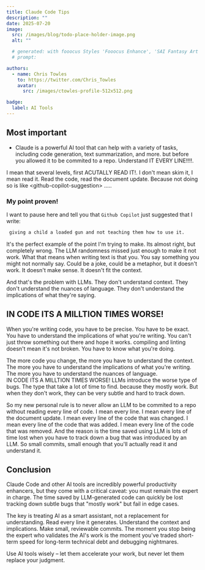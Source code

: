 ```yaml
---
title: Claude Code Tips
description: ""
date: 2025-07-20
image:
  src: /images/blog/todo-place-holder-image.png
  alt: ""

  # generated: with fooocus Styles 'Fooocus Enhance', 'SAI Fantasy Art', 'SAI Comic Book'
  # prompt:

authors:
  - name: Chris Towles
    to: https://twitter.com/Chris_Towles
    avatar:
      src: /images/ctowles-profile-512x512.png

badge:
  label: AI Tools
---
```


## Most important

- Claude is a powerful AI tool that can help with a variety of tasks, including code generation, text summarization, and more. but before you allowed it to be commited to a repo. Understand IT EVERY LINE!!!!. 

I mean that several levels, first ACUTALLY READ IT!. I don't mean skim it, I mean read it. Read the code, read the document update. Because not doing so is like \<github-copilot-suggestion> ..... 


### My point proven!

I want to pause here and tell you that `Github Copilot` just suggested that I write:

```md
 giving a child a loaded gun and not teaching them how to use it. 

 ```

It's the perfect example of the point I'm trying to make. Its almost right, but completely wrong. The LLM randomness missed just enough to make it not work. What that means when writing text is that you. You say something you might not normally say. Could be a joke, could be a metaphor, but it doesn't work. It doesn't make sense. It doesn't fit the context.

And that's the problem with LLMs. They don't understand context. They don't understand the nuances of language. They don't understand the implications of what they're saying.

## IN CODE ITS A MILLTION TIMES WORSE!

When you're writing code, you have to be precise. You have to be exact. You have to understand the implications of what you're writing. You can't just throw something out there and hope it works. compiling and linting doesn't mean it's not broken. You have to know what you're doing.

The more code you change, the more you have to understand the context. The more you have to understand the implications of what you're writing. The more you have to understand the nuances of language.  
IN CODE ITS A MILLTION TIMES WORSE! LLMs introduce the worse type of bugs. The type that take a lot of time to find. because they mostly work. But when they don't work, they can be very subtle and hard to track down.

So my new personal rule is to never allow an LLM to be commited to a repo without reading every line of code. I mean every line. I mean every line of the document update. I mean every line of the code that was changed. I mean every line of the code that was added. I mean every line of the code that was removed.  And the reason is the time saved using LLM is lots of time lost when you have to track down a bug that was introduced by an LLM. So small commits, small enough that you'll actually read it and understand it.

## Conclusion

Claude Code and other AI tools are incredibly powerful productivity enhancers, but they come with a critical caveat: you must remain the expert in charge. The time saved by LLM-generated code can quickly be lost tracking down subtle bugs that "mostly work" but fail in edge cases. 

The key is treating AI as a smart assistant, not a replacement for understanding. Read every line it generates. Understand the context and implications. Make small, reviewable commits. The moment you stop being the expert who validates the AI's work is the moment you've traded short-term speed for long-term technical debt and debugging nightmares.

Use AI tools wisely – let them accelerate your work, but never let them replace your judgment.

